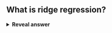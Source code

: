 ## What is ridge regression?
<details>
<summary><b>Reveal answer</b></summary>
A regularisation technique that applies a hyperparameter lambda proportionally to squared coefficient values.<br><img src="../../../../../media/paste-b7eca4fdcf50b782dabbc70372df8acad0b5ed6c.jpg"><br>
</details>
